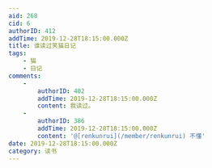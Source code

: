 ```yaml
---
aid: 268
cid: 6
authorID: 412
addTime: 2019-12-28T18:15:00.000Z
title: 谁读过笑猫日记
tags:
    - 猫
    - 日记
comments:
    -
        authorID: 402
        addTime: 2019-12-28T18:15:00.000Z
        content: 我读过。
    -
        authorID: 386
        addTime: 2019-12-28T18:15:00.000Z
        content: '@[renkunrui](/member/renkunrui) 不懂'
date: 2019-12-28T18:15:00.000Z
category: 读书
---
```



